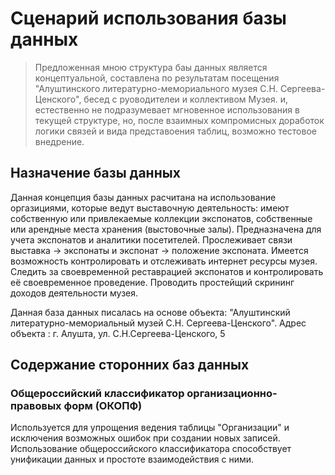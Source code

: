 # Сценарий использования базы данных
> Предложенная мною структура баы данных является концептуальной, составлена по результатам посещения "Алуштинского литературно-мемориального музея С.Н. Сергеева-Ценского", бесед с руоводителеи и коллективом Музея. и, естественно не подразумевает мгновенное использования в текущей структуре, но, после взаимных компромисных доработок логики связей и вида представоения таблиц, возможно тестовое внедрение.

## Назначение базы данных

Данная концепция базы данных расчитана на использование оргазициями, которые ведут выставочную деятельность: имеют собственную или привлекаемые коллекции экспонатов,  собственные или арендные места хранения (выстовочные залы).
Предназначена для учета экспонатов и аналитики посетителей. Прослеживает связи выставка -> экспонаты и экспонат -> положение экспоната.
Имеется возможность контролировать и отслеживать интернет ресурсы музея. Следить за своевременной реставрацией экспонатов и контролировать её своевременное проведение. Проводить простейщий скрининг доходов деятельности музея.

Данная база данных писалась на основе объекта: "Алуштинский литературно-мемориальный музей С.Н. Сергеева-Ценского". 
Адрес объекта :   г. Алушта, ул. С.Н.Сергеева-Ценского, 5


## Содержание сторонних баз данных

### Общероссийский классификатор организационно-правовых форм (ОКОПФ)

Используется для упрощения ведения таблицы "Организации" и исключения возможных ошибок при создании новых записей. Использование общероссийского классификатора способствует унификации данных и простоте взаимодействия с ними.


